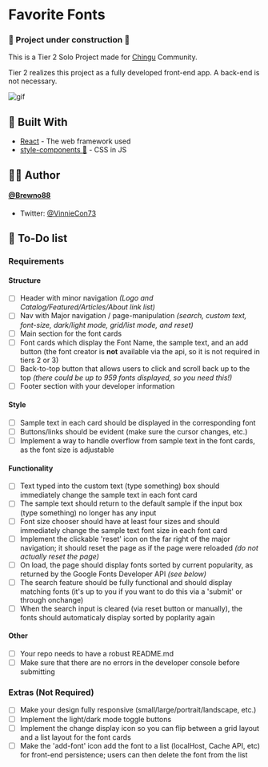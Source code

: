 # Favorite Fonts

### 🚧 Project under construction 🚧

This is a Tier 2 Solo Project made for [Chingu](https://www.chingu.io) Community. <br>

Tier 2 realizes this project as a fully developed front-end app. A back-end is not necessary.

![gif](https://solofree.docs.chingu.io/static/tier2Preview-164064b4bb7047c9b05f08ec07f30e67.gif)

## 🧰 Built With

- [React](https://reactjs.org/) - The web framework used
- [style-components 💅](https://styled-components.com/) - CSS in JS

## 🧝‍♂️ Author

#### [@Brewno88](https://github.com/Brewno88)

- Twitter: [@VinnieCon73](https://twitter.com/VincHeadZo)

<!-- ## 🤝 Contributing

1. Fork it (https://github.com/Chingu-Solo/solo-koala-77/fork)
2. Create your feature branch (`git checkout -b feature/fooBar`)
3. Commit your changes (`git commit -am 'Add some fooBar'`)
4. Push to the branch (`git push origin feature/fooBar`)
5. Create a new Pull Request -->

## 📝 To-Do list

### **Requirements**

#### Structure

- [ ] Header with minor navigation _(Logo and Catalog/Featured/Articles/About link list)_
- [ ] Nav with Major navigation / page-manipulation _(search, custom text, font-size, dark/light mode, grid/list mode, and reset)_
- [ ] Main section for the font cards
- [ ] Font cards which display the Font Name, the sample text, and an add button (the font creator is **not** available via the api, so it is not required in tiers 2 or 3)
- [ ] Back-to-top button that allows users to click and scroll back up to the top _(there could be up to 959 fonts displayed, so you need this!)_
- [ ] Footer section with your developer information

#### Style

- [ ] Sample text in each card should be displayed in the corresponding font
- [ ] Buttons/links should be evident (make sure the cursor changes, etc.)
- [ ] Implement a way to handle overflow from sample text in the font cards, as the font size is adjustable

#### Functionality

- [ ] Text typed into the custom text (type something) box should immediately change the sample text in each font card
- [ ] The sample text should return to the default sample if the input box (type something) no longer has any input
- [ ] Font size chooser should have at least four sizes and should immediately change the sample text font size in each font card
- [ ] Implement the clickable 'reset' icon on the far right of the major navigation; it should reset the page as if the page were reloaded _(do not actually reset the page)_
- [ ] On load, the page should display fonts sorted by current popularity, as returned by the Google Fonts Developer API _(see below)_
- [ ] The search feature should be fully functional and should display matching fonts (it's up to you if you want to do this via a 'submit' or through onchange)
- [ ] When the search input is cleared (via reset button or manually), the fonts should automaticaly display sorted by poplarity again

#### Other

- [ ] Your repo needs to have a robust README.md
- [ ] Make sure that there are no errors in the developer console before submitting

### **Extras (Not Required)**

- [ ] Make your design fully responsive (small/large/portrait/landscape, etc.)
- [ ] Implement the light/dark mode toggle buttons
- [ ] Implement the change display icon so you can flip between a grid layout and a list layout for the font cards
- [ ] Make the 'add-font' icon add the font to a list (localHost, Cache API, etc) for front-end persistence; users can then delete the font from the list

<!-- ## License

This project is licensed under the MIT License - see the [LICENSE.md](LICENSE.md) file for details -->
